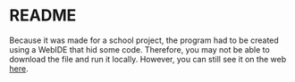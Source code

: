 # README
 
Because it was made for a school project, the program had to be created using a WebIDE that hid some code. Therefore, you may not be able to download the file and run it locally. However, you can still see it on the web [here](https://cs1xd3.online/ShowModulePublish?modulePublishId=6a613b00-250b-470d-bfd2-5a1899d9fb9c&fullscreen=true).
